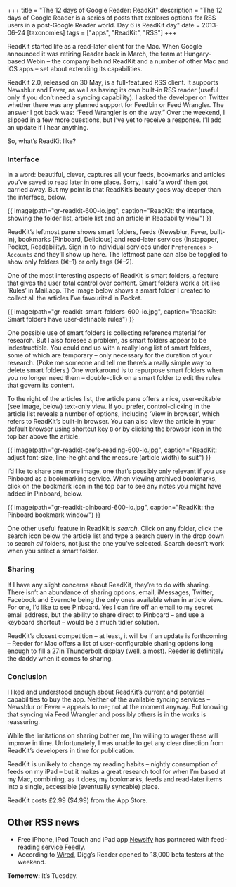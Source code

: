 +++
title = "The 12 days of Google Reader: ReadKit"
description = "The 12 days of Google Reader is a series of posts that explores options for RSS users in a post-Google Reader world. Day 6 is ReadKit day"
date = 2013-06-24
[taxonomies]
tags = ["apps", "ReadKit", "RSS"]
+++

ReadKit started life as a read-later client for the Mac. When Google announced it was retiring Reader back in March, the team at Hungary-based Webin – the company behind ReadKit and a number of other Mac and iOS apps – set about extending its capabilities.

ReadKit 2.0, released on 30 May, is a full-featured RSS client. It supports Newsblur and Fever, as well as having its own built-in RSS reader (useful only if you don’t need a syncing capability). I asked the developer on Twitter whether there was any planned support for Feedbin or Feed Wrangler. The answer I got back was: “Feed Wrangler is on the way.” Over the weekend, I slipped in a few more questions, but I’ve yet to receive a response. I’ll add an update if I hear anything.

So, what’s ReadKit like?

### Interface

In a word: beautiful, clever, captures all your feeds, bookmarks and articles you’ve saved to read later in one place. Sorry, I said ‘a word’ then got carried away. But my point is that ReadKit’s beauty goes way deeper than the interface, below.

{{ image(path="gr-readkit-600-io.jpg", caption="ReadKit: the interface, showing the folder list, article list and an article in Readability view") }}

ReadKit’s leftmost pane shows smart folders, feeds (Newsblur, Fever, built-in), bookmarks (Pinboard, Delicious) and read-later services (Instapaper, Pocket, Readability). Sign in to individual services under `Preferences > Accounts` and they’ll show up here. The leftmost pane can also be toggled to show only folders (⌘–1) or only tags (⌘–2).

One of the most interesting aspects of ReadKit is smart folders, a feature that gives the user total control over content. Smart folders work a bit like ‘Rules’ in Mail.app. The image below shows a smart folder I created to collect all the articles I’ve favourited in Pocket.

{{ image(path="gr-readkit-smart-folders-600-io.jpg", caption="ReadKit: Smart folders have user-definable rules") }}

One possible use of smart folders is collecting reference material for research. But I also foresee a problem, as smart folders appear to be indestructible. You could end up with a really long list of smart folders, some of which are temporary – only necessary for the duration of your research. (Poke me someone and tell me there’s a really simple way to delete smart folders.) One workaround is to repurpose smart folders when you no longer need them – double-click on a smart folder to edit the rules that govern its content.

To the right of the articles list, the article pane offers a nice, user-editable (see image, below) text-only view. If you prefer, control-clicking in the article list reveals a number of options, including ‘View in browser’, which refers to ReadKit’s built-in browser. You can also view the article in your default browser using shortcut key `B` or by clicking the browser icon in the top bar above the article.

{{ image(path="gr-readkit-prefs-reading-600-io.jpg", caption="ReadKit: adjust font-size, line-height and the measure (article width) to suit") }}

I’d like to share one more image, one that’s possibly only relevant if you use Pinboard as a bookmarking service. When viewing archived bookmarks, click on the bookmark icon in the top bar to see any notes you might have added in Pinboard, below.

{{ image(path="gr-readkit-pinboard-600-io.jpg", caption="ReadKit: the Pinboard bookmark window") }}

One other useful feature in ReadKit is *search*. Click on any folder, click the search icon below the article list and type a search query in the drop down to search *all* folders, not just the one you’ve selected. Search doesn’t work when you select a smart folder.

### Sharing

If I have any slight concerns about ReadKit, they’re to do with sharing. There isn’t an abundance of sharing options, email, iMessages, Twitter, Facebook and Evernote being the only ones available when in article view. For one, I’d like to see Pinboard. Yes I can fire off an email to my secret email address, but the ability to share direct to Pinboard – and use a keyboard shortcut – would be a much tidier solution.

ReadKit’s closest competition – at least, it will be if an update is forthcoming – Reeder for Mac offers a list of user-configurable sharing options long enough to fill a 27in Thunderbolt display (well, almost). Reeder is definitely the daddy when it comes to sharing.

### Conclusion

I liked and understood enough about ReadKit’s current and potential capabilities to buy the app. Neither of the available syncing services – Newsblur or Fever – appeals to me; not at the moment anyway. But knowing that syncing via Feed Wrangler and possibly others is in the works is reassuring.

While the limitations on sharing bother me, I’m willing to wager these will improve in time. Unfortunately, I was unable to get any clear direction from ReadKit’s developers in time for publication.

ReadKit is unlikely to change my reading habits – nightly consumption of feeds on my iPad – but it makes a great research tool for when I’m based at my Mac, combining, as it does, my bookmarks, feeds and read-later items into a single, accessible (eventually syncable) place.

ReadKit costs £2.99 ($4.99) from the App Store. 

## Other RSS news

* Free iPhone, iPod Touch and iPad app [Newsify](http://newsify.co) has partnered with feed-reading service [Feedly](http://cloud.feedly.com/%23welcome).
* According to [Wired](http://www.wired.com/gadgetlab/2013/06/inside_digg_reader/all/), Digg’s Reader opened to 18,000 beta testers at the weekend.

**Tomorrow:** It’s Tuesday.